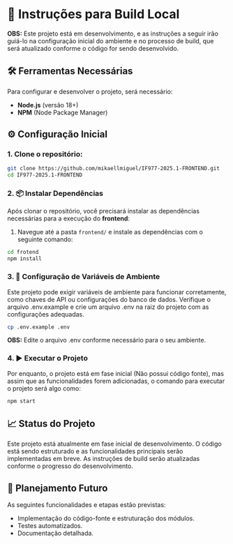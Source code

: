 # 🚀 Instruções para Build Local

**OBS:** Este projeto está em desenvolvimento, e as instruções a seguir irão guiá-lo na configuração inicial do ambiente e no processo de build, que será atualizado conforme o código for sendo desenvolvido.

## 🛠️ Ferramentas Necessárias
Para configurar e desenvolver o projeto, será necessário:
- **Node.js** (versão 18+)
- **NPM** (Node Package Manager)

## ⚙️ Configuração Inicial
### 1. **Clone o repositório**:
```bash
git clone https://github.com/mikaellmiguel/IF977-2025.1-FRONTEND.git
cd IF977-2025.1-FRONTEND
```

### 2. 📦 Instalar Dependências

Após clonar o repositório, você precisará instalar as dependências necessárias para a execução do **frontend**:

1. Navegue até a pasta `frontend/` e instale as dependências com o seguinte comando:

```bash
cd frotend
npm install
```

### 3. 🔑 Configuração de Variáveis de Ambiente
Este projeto pode exigir variáveis de ambiente para funcionar corretamente, como chaves de API ou configurações do banco de dados. Verifique o arquivo .env.example e crie um arquivo .env na raiz do projeto com as configurações adequadas.

```bash
cp .env.example .env
```

**OBS:** Edite o arquivo .env conforme necessário para o seu ambiente.

### 4. ▶️ Executar o Projeto
Por enquanto, o projeto está em fase inicial (Não possui código fonte), mas assim que as funcionalidades forem adicionadas, o comando para executar o projeto será algo como:

```bash
npm start
```

## 📈 Status do Projeto
Este projeto está atualmente em fase inicial de desenvolvimento. O código está sendo estruturado e as funcionalidades principais serão implementadas em breve. As instruções de build serão atualizadas conforme o progresso do desenvolvimento.

## 📝 Planejamento Futuro
As seguintes funcionalidades e etapas estão previstas:
- Implementação do código-fonte e estruturação dos módulos.
- Testes automatizados.
- Documentação detalhada.